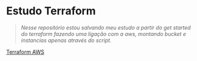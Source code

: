 # Estudo Terraform

> _Nesse repositório estou salvando meu estudo a partir do get started do terraform fazendo uma ligação com a aws, montando bucket e instancias apenas através do script._

[Terraform AWS](https://learn.hashicorp.com/tutorials/terraform/infrastructure-as-code?in=terraform/aws-get-started)
